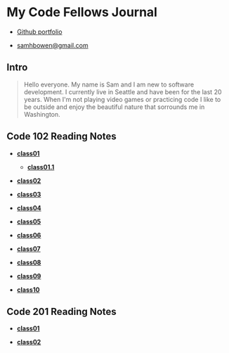 # My Code Fellows Journal

  + [Github portfolio](https://github.com/sambow7)

  + <samhbowen@gmail.com>

## **Intro**
  
  > Hello everyone. My name is Sam and I am new to software development. I currently live in Seattle and have been for the last 20 years. When I'm not playing video games or practicing code I like to be outside and enjoy the beautiful nature that sorrounds me in Washington.

## **Code 102 Reading Notes**

 + [**class01**](102/class01.md)
     
      + [**class01.1**](https://sambow7.github.io/reading-notes/102/class01.1)
 
 + [**class02**](https://sambow7.github.io/reading-notes/102/class02)
 
 + [**class03**](https://sambow7.github.io/reading-notes/102/class03)
 
 + [**class04**](https://sambow7.github.io/reading-notes/102/class04)
 
 + [**class05**](https://sambow7.github.io/reading-notes/102/class05)
 
 + [**class06**](https://sambow7.github.io/reading-notes/102/class06)
 
 + [**class07**](https://sambow7.github.io/reading-notes/102/class07)
 
 + [**class08**](https://sambow7.github.io/reading-notes/102/class08)
 
 + [**class09**](https://sambow7.github.io/reading-notes/102/class09)
 
 + [**class10**](https://sambow7.github.io/reading-notes/102/class10)

## **Code 201 Reading Notes**

 + [**class01**](201/class01.md)

 + [**class02**](201/class02.md)